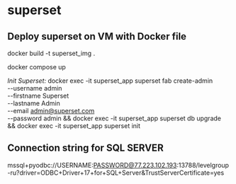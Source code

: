 # superset

## Deploy superset on VM with Docker file


docker build -t superset_img . 

docker compose up

_Init Superset:_
docker exec -it superset_app superset fab create-admin \
              --username admin \
              --firstname Superset \
              --lastname Admin \
              --email admin@superset.com \
              --password admin &&
docker exec -it superset_app superset db upgrade &&
docker exec -it superset_app superset init

## Connection string for SQL SERVER
mssql+pyodbc://USERNAME:PASSWORD@77.223.102.193:13788/levelgroup-ru?driver=ODBC+Driver+17+for+SQL+Server&TrustServerCertificate=yes

